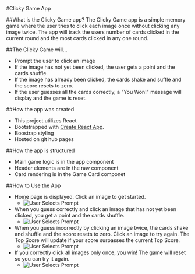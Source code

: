 #Clicky Game App

##What is the Clicky Game app?
The Clicky Game app is a simple memory game where the user tries to click each image once without clicking any image twice. The app will track the users number of cards clicked in the current round and the most cards clicked in any one round.

##The Clicky Game will...
 - Prompt the user to click an image
 - If the image has not yet been clicked, the user gets a point and the cards shuffle.
 - If the image has already been clicked, the cards shake and suffle and the score resets to zero.
 - If the user guesses all the cards correctly, a "You Won!" message will display and the game is reset.

##How the app was created
- This project utilizes React
- Bootstrapped with [Create React App](https://github.com/facebook/create-react-app).
- Boostrap styling
- Hosted on git hub pages

##How the app is structured
 - Main game logic is in the app component
 - Header elements are in the nav component
 - Card rendering is in the Game Card componet

##How to Use the App
 - Home page is displayed. Click an image to get started.
   - ![User Selects Prompt](https://kknape.github.io/clicky-game/images/Guess_correct.png)
 - When you guess correctly and click an image that has not yet been clicked, you get a point and the cards shuffle.
    - ![User Selects Prompt](https://kknape.github.io/clicky-game/images/Guess_correct.png)
 - When you guess incorrectly by clicking an image twice, the cards shake and shuffle and the score resets to zero. Click an image to try again. The Top Score will update if your score surpasses the current Top Score.
    - ![User Selects Prompt](https://kknape.github.io/clicky-game/images/Guess_incorrect.png)
 - If you correctly click all images only once, you win! The game will reset so you can try it again.
    - ![User Selects Prompt](https://kknape.github.io/clicky-game/images/Win_Game.png)

